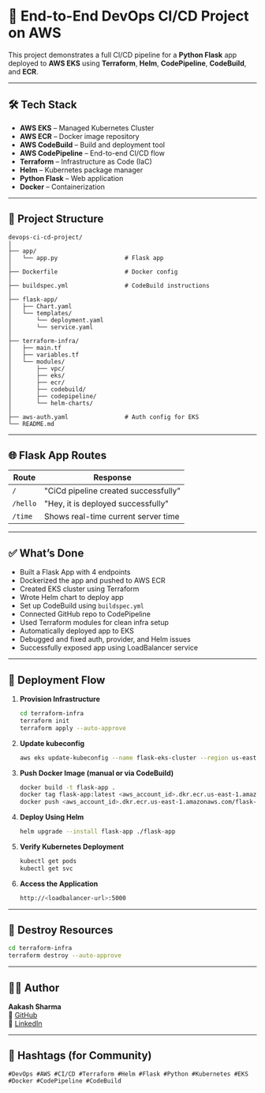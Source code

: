﻿# 🚀 End-to-End DevOps CI/CD Project on AWS

This project demonstrates a full CI/CD pipeline for a **Python Flask** app deployed to **AWS EKS** using **Terraform**, **Helm**, **CodePipeline**, **CodeBuild**, and **ECR**.

---

## 🛠 Tech Stack

- **AWS EKS** – Managed Kubernetes Cluster
- **AWS ECR** – Docker image repository
- **AWS CodeBuild** – Build and deployment tool
- **AWS CodePipeline** – End-to-end CI/CD flow
- **Terraform** – Infrastructure as Code (IaC)
- **Helm** – Kubernetes package manager
- **Python Flask** – Web application
- **Docker** – Containerization

---

## 📂 Project Structure

```
devops-ci-cd-project/
│
├── app/
│   └── app.py                   # Flask app
│
├── Dockerfile                   # Docker config
│
├── buildspec.yml                # CodeBuild instructions
│
├── flask-app/
│   ├── Chart.yaml
│   └── templates/
│       └── deployment.yaml
│       └── service.yaml
│
├── terraform-infra/
│   ├── main.tf
│   ├── variables.tf
│   └── modules/
│       ├── vpc/
│       ├── eks/
│       ├── ecr/
│       ├── codebuild/
│       ├── codepipeline/
│       └── helm-charts/
│
├── aws-auth.yaml                # Auth config for EKS
└── README.md
```

---

## 🌐 Flask App Routes

| Route    | Response                                |
|----------|------------------------------------------|
| `/`      | "CiCd pipeline created successfully"     |
| `/hello` | "Hey, it is deployed successfully"       |
| `/time`  | Shows real-time current server time      |

---

## ✅ What’s Done

- Built a Flask App with 4 endpoints
- Dockerized the app and pushed to AWS ECR
- Created EKS cluster using Terraform
- Wrote Helm chart to deploy app
- Set up CodeBuild using `buildspec.yml`
- Connected GitHub repo to CodePipeline
- Used Terraform modules for clean infra setup
- Automatically deployed app to EKS
- Debugged and fixed auth, provider, and Helm issues
- Successfully exposed app using LoadBalancer service

---

## 🚀 Deployment Flow

1. **Provision Infrastructure**
   ```bash
   cd terraform-infra
   terraform init
   terraform apply --auto-approve
   ```

2. **Update kubeconfig**
   ```bash
   aws eks update-kubeconfig --name flask-eks-cluster --region us-east-1
   ```

3. **Push Docker Image (manual or via CodeBuild)**
   ```bash
   docker build -t flask-app .
   docker tag flask-app:latest <aws_account_id>.dkr.ecr.us-east-1.amazonaws.com/flask-app:latest
   docker push <aws_account_id>.dkr.ecr.us-east-1.amazonaws.com/flask-app:latest
   ```

4. **Deploy Using Helm**
   ```bash
   helm upgrade --install flask-app ./flask-app
   ```

5. **Verify Kubernetes Deployment**
   ```bash
   kubectl get pods
   kubectl get svc
   ```

6. **Access the Application**
   ```bash
   http://<loadbalancer-url>:5000
   ```

---

## 🧹 Destroy Resources

```bash
cd terraform-infra
terraform destroy --auto-approve
```

---

## 🙋‍♂️ Author

**Aakash Sharma**  
🔗 [GitHub](https://github.com/sharmaaakash170)  
🔗 [LinkedIn](https://www.linkedin.com/in/aakash-sharma-8937b81aa/)

---

## 📌 Hashtags (for Community)

`#DevOps #AWS #CI/CD #Terraform #Helm #Flask #Python #Kubernetes #EKS #Docker #CodePipeline #CodeBuild`
